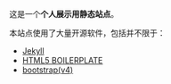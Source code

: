 这是一个**个人展示用静态站点**。

本站点使用了大量开源软件，包括并不限于：
- [Jekyll](https://jekyllrb.com)
- [HTML5 BOILERPLATE](https://html5boilerplate.com)
- [bootstrap(v4)](http://getbootstrap.com/)

